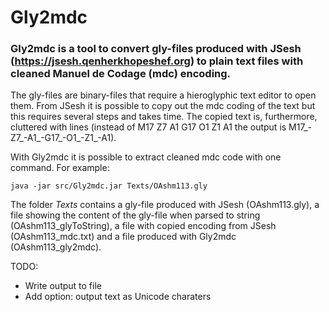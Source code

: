 # Gly2mdc
### Gly2mdc is a tool to convert gly-files produced with JSesh (https://jsesh.qenherkhopeshef.org) to plain text files with cleaned Manuel de Codage (mdc) encoding.

The gly-files are binary-files that require a hieroglyphic text editor to open them. From JSesh it is possible to copy out the mdc coding of the text but this requires several steps and takes time. The copied text is, furthermore, cluttered with lines (instead of M17 Z7 A1 G17 O1 Z1 A1 the output is M17_-Z7_-A1_-G17_-O1_-Z1_-A1).

With Gly2mdc it is possible to extract cleaned mdc code with one command. For example:

    java -jar src/Gly2mdc.jar Texts/OAshm113.gly

The folder <i>Texts</i> contains a gly-file produced with JSesh (OAshm113.gly), a file showing the content of the gly-file when parsed to string (OAshm113_glyToString), a file with copied encoding from JSesh (OAshm113_mdc.txt) and a file produced with Gly2mdc (OAshm113_gly2mdc).

TODO:
- Write output to file
- Add option: output text as Unicode charaters
